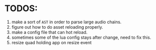 # TODOS:
1. make a sort of `AST` in order to parse large audio chains.
2. figure out how to do asset reloading properly.
3. make a config file that can hot reload.
4. sometimes some of the lua config stays after change, need to fix this.
5. resize quad holding app on resize event
